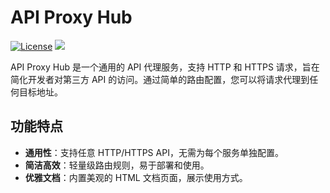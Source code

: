 # API Proxy Hub

[![License](https://img.shields.io/badge/License-MIT-blue.svg)](https://opensource.org/licenses/MIT)
[![](https://img.shields.io/badge/Powered%20by-xAI-orange.svg)](https://x.ai)

API Proxy Hub 是一个通用的 API 代理服务，支持 HTTP 和 HTTPS 请求，旨在简化开发者对第三方 API 的访问。通过简单的路由配置，您可以将请求代理到任何目标地址。

## 功能特点

- **通用性**：支持任意 HTTP/HTTPS API，无需为每个服务单独配置。
- **简洁高效**：轻量级路由规则，易于部署和使用。
- **优雅文档**：内置美观的 HTML 文档页面，展示使用方式。
